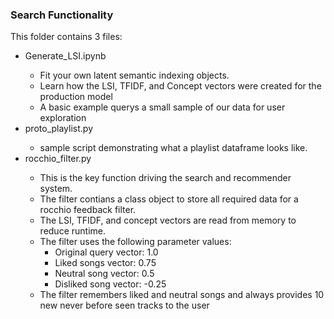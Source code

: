 <h3> Search Functionality </h3>
This folder contains 3 files:
<ul>
  <li> Generate_LSI.ipynb </li>
  <ul> 
    <li> Fit your own latent semantic indexing objects. </li>
    <li> Learn how the LSI, TFIDF, and Concept vectors were created for the production model </li>
    <li> A basic example querys a small sample of our data for user exploration </li>
   </ul>
  <li> proto_playlist.py </li>
  <ul>
    <li> sample script demonstrating what a playlist dataframe looks like. </li>
  </ul>
  <li> rocchio_filter.py </li>
  <ul>
    <li> This is the key function driving the search and recommender system. </li>
    <li> The filter contians a class object to store all required data for a rocchio feedback filter. </li>
    <li> The LSI, TFIDF, and concept vectors are read from memory to reduce runtime. </li>
    <li> The filter uses the following parameter values:
      <ul>
        <li> Original query vector: 1.0 </li>
        <li> Liked songs vector: 0.75 </li>
        <li> Neutral song vector: 0.5 </li>
        <li> Disliked song vector: -0.25 </li>
      </ul>
     <li> The filter remembers liked and neutral songs and always provides 10 new never before seen tracks to the user </li>
  </ul>
  
